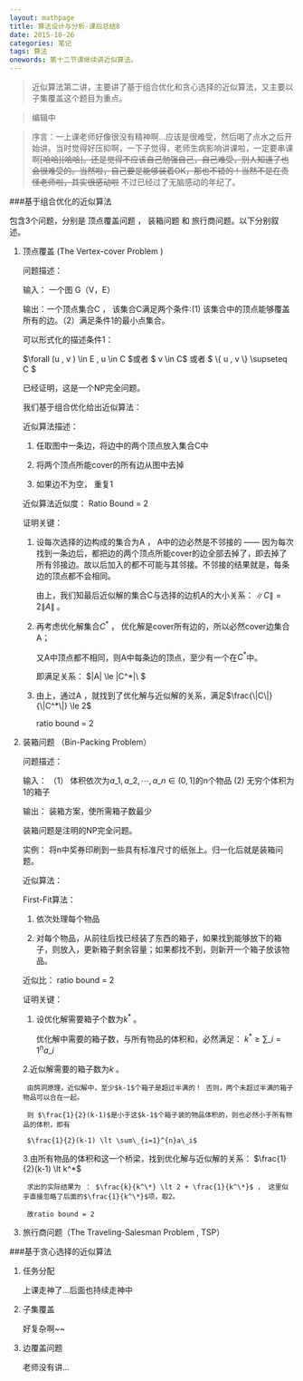```yaml
---
layout: mathpage
title: 算法设计与分析-课后总结8
date: 2015-10-26
categories: 笔记
tags: 算法
onewords: 第十二节课继续讲近似算法。
---
```

> 近似算法第二讲，主要讲了基于组合优化和贪心选择的近似算法，又主要以子集覆盖这个题目为重点。

> 编辑中

> 序言：一上课老师好像很没有精神啊...应该是很难受，然后喝了点水之后开始讲。当时觉得好压抑啊，一下子觉得，老师生病影响讲课啦，一定要串课啊~~[哈哈]\[哈哈\]。还是觉得不应该自己勉强自己，自己难受，别人知道了也会很难受的。当然啦，自己要是能够装着OK，那也不错的！当然不是在责怪老师啦，其实很感动啦~~ 不过已经过了无脑感动的年纪了。

###基于组合优化的近似算法

包含3个问题，分别是 顶点覆盖问题 ， 装箱问题 和 旅行商问题。以下分别叙述。

1. 顶点覆盖 (The Vertex-cover Problem )

    问题描述： 

    输入： 一个图 G（V，E）

    输出：一个顶点集合C ， 该集合C满足两个条件:(1) 该集合中的顶点能够覆盖所有的边。（2）满足条件1的最小点集合。

    可以形式化的描述条件1：

    $\forall (u , v ) \in E , u \in C $或者 $ v \in C$ 或者 $ \\{ u , v \\} \supseteq C $

    已经证明，这是一个NP完全问题。

    我们基于组合优化给出近似算法：

    近似算法描述：

    1. 任取图中一条边，将边中的两个顶点放入集合C中

    2. 将两个顶点所能cover的所有边从图中去掉

    3. 如果边不为空， 重复1

    近似算法近似度： Ratio Bound = 2

    证明关键： 

    1.  设每次选择的边构成的集合为A ， A中的边必然是不邻接的 —— 因为每次找到一条边后，都把边的两个顶点所能cover的边全部去掉了，即去掉了所有邻接边。故以后加入的都不可能与其邻接。不邻接的结果就是，每条边的顶点都不会相同。
        
        由上，我们知最后近似解的集合C与选择的边机A的大小关系： $\|C\| = 2 \|A\|$ 。

    2. 再考虑优化解集合$C^*$ ， 优化解是cover所有边的，所以必然cover边集合A；

        又A中顶点都不相同，则A中每条边的顶点，至少有一个在$C^*$中。

        即满足关系： $\|A\| \le \|C^*|\ $

    3. 由上，通过A ，就找到了优化解与近似解的关系，满足$\frac{\|C\|}{\|C^*\|} \le 2$ 

        ratio bound = 2

2. 装箱问题 （Bin-Packing Problem）

    问题描述： 

    输入： （1） 体积依次为$a\_1 , a\_2 , \cdots , a\_n \in (0,1]$的n个物品 (2) 无穷个体积为1的箱子

    输出： 装箱方案，使所需箱子数最少

    装箱问题是注明的NP完全问题。

    实例： 将n中奖券印刷到一些具有标准尺寸的纸张上。归一化后就是装箱问题。

    近似算法：

    First-Fit算法：

    1. 依次处理每个物品

    2. 对每个物品，从前往后找已经装了东西的箱子，如果找到能够放下的箱子，则放入，更新箱子剩余容量；如果都找不到，则新开一个箱子放该物品。

    近似比： ratio bound = 2

    证明关键：

    1. 设优化解需要箱子个数为$k^*$ 。

        优化解中需要的箱子数，与所有物品的体积和，必然满足： $k^* \ge \sum\_{i=1}^{n}a\_i$

    2.近似解需要的箱子数为$k$ 。

        由鸽洞原理，近似解中，至少$k-1$个箱子是超过半满的！ 否则，两个未超过半满的箱子物品可以合在一起。

        则 $\frac{1}{2}(k-1)$是小于这$k-1$个箱子装的物品体积的，则也必然小于所有物品的体积，即有

        $\frac{1}{2}(k-1) \lt \sum\_{i=1}^{n}a\_i$

    3.由所有物品的体积和这一个桥梁，找到优化解与近似解的关系： $\frac{1}{2}(k-1) \lt k^*$ 

        求出的实际结果为 ： $\frac{k}{k^\*} \lt 2 + \frac{1}{k^\*}$ ， 这里似乎直接忽略了后面的$\frac{1}{k^\*}$项，取2。

        故ratio bound = 2 

3. 旅行商问题（The Traveling-Salesman Problem , TSP）

    

###基于贪心选择的近似算法

1. 任务分配

    上课走神了...后面也持续走神中

2. 子集覆盖

    好复杂啊~~

3. 边覆盖问题

    老师没有讲...